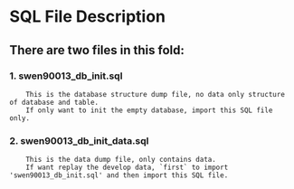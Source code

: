 # SQL File Description

## There are two files in this fold:

### 1. swen90013_db_init.sql
        This is the database structure dump file, no data only structure of database and table.
        If only want to init the empty database, import this SQL file only.
  
### 2. swen90013_db_init_data.sql
        This is the data dump file, only contains data.
        If want replay the develop data, `first` to import 'swen90013_db_init.sql' and then import this SQL file.

